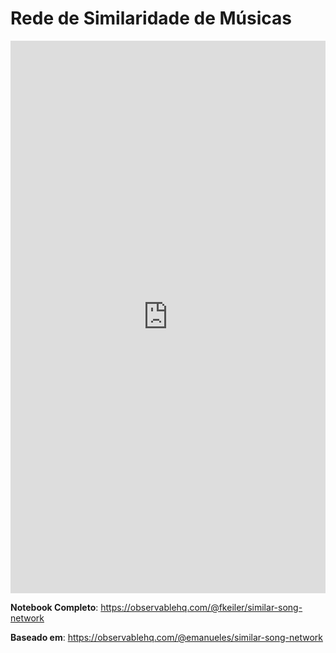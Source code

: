 # Rede de Similaridade de Músicas

<iframe width="100%" height="884" frameborder="0"
  src="https://observablehq.com/embed/@fkeiler/similar-song-network?cells=buildvis"></iframe>

**Notebook Completo**: <https://observablehq.com/@fkeiler/similar-song-network>

**Baseado em**: <https://observablehq.com/@emanueles/similar-song-network>